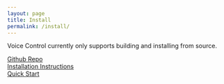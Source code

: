 ```yaml
---
layout: page
title: Install
permalink: /install/
---
```


Voice Control currently only supports building and installing from source.

[Github Repo](https://github.com/mikamerath/voicecontrol) \
[Installation Instructions](https://github.com/mikamerath/voicecontrol/blob/main/CONTRIBUTING.md) \
[Quick Start](https://github.com/mikamerath/voicecontrol/blob/main/README.md)